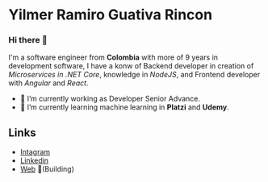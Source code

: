 # Yilmer Ramiro Guativa Rincon 
 
### Hi there 👋

I'm  a software engineer from  **Colombia** with more of 9 years in development software, I have a konw of Backend developer in creation of *Microservices in .NET Core*, knowledge in *NodeJS*, and Frontend developer with *Angular* and *React*.

- 🔭 I’m currently working as Developer Senior Advance. 
- 🌱 I’m currently learning machine learning in **Platzi** and **Udemy**.

## Links
- [Intagram](https://www.instagram.com/yildeveloper/)
- [Linkedin](https://www.linkedin.com/in/yguativa/)
- [Web](https://yrguativa.github.io/MP/) 🔨(Building)
